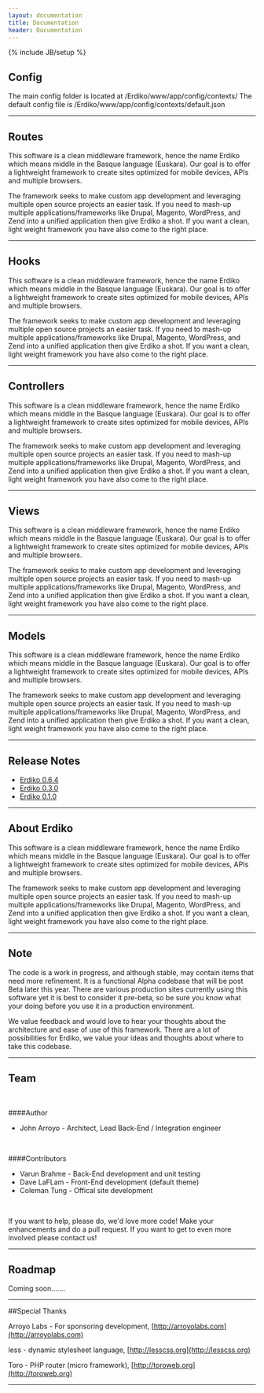 ```yaml
---
layout: documentation
title: Documentation 
header: Documentation
---
```

{% include JB/setup %}

<div id = "section-0"></div>
<div id = "config"></div>

## Config

The main config folder is located at /Erdiko/www/app/config/contexts/
The default config file is /Erdiko/www/app/config/contexts/default.json

---

<div id = "routes"></div>

## Routes

This software is a clean middleware framework, hence the name Erdiko which means middle in the Basque language (Euskara). Our goal is to offer a lightweight framework to create sites optimized for mobile devices, APIs and multiple browsers.

The framework seeks to make custom app development and leveraging multiple open source projects an easier task. If you need to mash-up multiple applications/frameworks like Drupal, Magento, WordPress, and Zend into a unified application then give Erdiko a shot. If you want a clean, light weight framework you have also come to the right place.

---

<div id = "hooks"></div>

## Hooks

This software is a clean middleware framework, hence the name Erdiko which means middle in the Basque language (Euskara). Our goal is to offer a lightweight framework to create sites optimized for mobile devices, APIs and multiple browsers.

The framework seeks to make custom app development and leveraging multiple open source projects an easier task. If you need to mash-up multiple applications/frameworks like Drupal, Magento, WordPress, and Zend into a unified application then give Erdiko a shot. If you want a clean, light weight framework you have also come to the right place.

---

<div id = "controllers"></div>

## Controllers

This software is a clean middleware framework, hence the name Erdiko which means middle in the Basque language (Euskara). Our goal is to offer a lightweight framework to create sites optimized for mobile devices, APIs and multiple browsers.

The framework seeks to make custom app development and leveraging multiple open source projects an easier task. If you need to mash-up multiple applications/frameworks like Drupal, Magento, WordPress, and Zend into a unified application then give Erdiko a shot. If you want a clean, light weight framework you have also come to the right place.

---


<div id = "views"></div>

## Views

This software is a clean middleware framework, hence the name Erdiko which means middle in the Basque language (Euskara). Our goal is to offer a lightweight framework to create sites optimized for mobile devices, APIs and multiple browsers.

The framework seeks to make custom app development and leveraging multiple open source projects an easier task. If you need to mash-up multiple applications/frameworks like Drupal, Magento, WordPress, and Zend into a unified application then give Erdiko a shot. If you want a clean, light weight framework you have also come to the right place.

---


<div id = "models"></div>

## Models

This software is a clean middleware framework, hence the name Erdiko which means middle in the Basque language (Euskara). Our goal is to offer a lightweight framework to create sites optimized for mobile devices, APIs and multiple browsers.

The framework seeks to make custom app development and leveraging multiple open source projects an easier task. If you need to mash-up multiple applications/frameworks like Drupal, Magento, WordPress, and Zend into a unified application then give Erdiko a shot. If you want a clean, light weight framework you have also come to the right place.

---

<div id = "release_note"></div>

## Release Notes

* <a href="#">Erdiko 0.6.4</a>
* <a href="#">Erdiko 0.3.0</a>
* <a href="#">Erdiko 0.1.0</a>

---

<div id = "about_erdiko"></div>

## About Erdiko

This software is a clean middleware framework, hence the name Erdiko which means middle in the Basque language (Euskara). Our goal is to offer a lightweight framework to create sites optimized for mobile devices, APIs and multiple browsers.

The framework seeks to make custom app development and leveraging multiple open source projects an easier task. If you need to mash-up multiple applications/frameworks like Drupal, Magento, WordPress, and Zend into a unified application then give Erdiko a shot. If you want a clean, light weight framework you have also come to the right place.

---

<div id = "note"></div>

## Note

The code is a work in progress, and although stable, may contain items that need more refinement. It is a functional Alpha codebase that will be post Beta later this year. There are various production sites currently using this software yet it is best to consider it pre-beta, so be sure you know what your doing before you use it in a production environment.

We value feedback and would love to hear your thoughts about the architecture and ease of use of this framework. There are a lot of possibilities for Erdiko, we value your ideas and thoughts about where to take this codebase.
		

---

<div id = "team"></div>

## Team

<br>

####Author
* John Arroyo - Architect, Lead Back-End / Integration engineer

<br>

####Contributors
* Varun Brahme - Back-End development and unit testing
* Dave LaFLam - Front-End development (default theme)
* Coleman Tung - Offical site development

<br>
		
If you want to help, please do, we'd love more code! Make your enhancements and do a pull request. If you want to get to even more involved please contact us!

---


<div id = "roadmap"></div>

## Roadmap

Coming soon.......


---

<div id = "special_thanks"></div>

##Special Thanks

Arroyo Labs - For sponsoring development, [http://arroyolabs.com](http://arroyolabs.com)

less - dynamic stylesheet language, [http://lesscss.org](http://lesscss.org)

Toro - PHP router (micro framework), [http://toroweb.org](http://toroweb.org)


---
